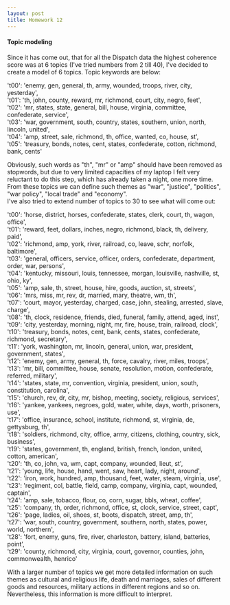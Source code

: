 ```yaml
---
layout: post
title: Homework 12
---
```


#### Topic modeling

Since it has come out, that for all the Dispatch data the highest coherence score was at 6 topics (I've tried numbers from 2 till 40), I've decided to create a model of 6 topics. Topic keywords are below:

   't00': 'enemy, gen, general, th, army, wounded, troops, river, city, yesterday',  
   't01': 'th, john, county, reward, mr, richmond, court, city, negro, feet',  
   't02': 'mr, states, state, general, bill, house, virginia, committee, confederate, service',  
   't03': 'war, government, south, country, states, southern, union, north, lincoln, united',  
   't04': 'amp, street, sale, richmond, th, office, wanted, co, house, st',  
   't05': 'treasury, bonds, notes, cent, states, confederate, cotton, richmond, bank, cents'    

Obviously, such words as "th", "mr" or "amp" should have been removed as stopwords, but due to very limited capacities of my laptop I felt very reluctant to do this step, which has already taken a night, one more time. From these topics we can define such themes as "war", "justice", "politics", "war policy", "local trade" and "economy".  
I've also tried to extend number of topics to 30 to see what will come out:  

  't00': 'horse, district, horses, confederate, states, clerk, court, th, wagon, office',  
  't01': 'reward, feet, dollars, inches, negro, richmond, black, th, delivery, paid',  
  't02': 'richmond, amp, york, river, railroad, co, leave, schr, norfolk, baltimore',  
  't03': 'general, officers, service, officer, orders, confederate, department, order, war, persons',  
  't04': 'kentucky, missouri, louis, tennessee, morgan, louisville, nashville, st, ohio, ky',  
  't05': 'amp, sale, th, street, house, hire, goods, auction, st, streets',  
  't06': 'mrs, miss, mr, rev, dr, married, mary, theatre, wm, th',  
  't07': 'court, mayor, yesterday, charged, case, john, stealing, arrested, slave, charge',  
  't08': 'th, clock, residence, friends, died, funeral, family, attend, aged, inst',  
  't09': 'city, yesterday, morning, night, mr, fire, house, train, railroad, clock',  
  't10': 'treasury, bonds, notes, cent, bank, cents, states, confederate, richmond, secretary',  
  't11': 'york, washington, mr, lincoln, general, union, war, president, government, states',  
  't12': 'enemy, gen, army, general, th, force, cavalry, river, miles, troops',  
  't13': 'mr, bill, committee, house, senate, resolution, motion, confederate, referred, military',  
  't14': 'states, state, mr, convention, virginia, president, union, south, constitution, carolina',  
  't15': 'church, rev, dr, city, mr, bishop, meeting, society, religious, services',  
  't16': 'yankee, yankees, negroes, gold, water, white, days, worth, prisoners, use',  
  't17': 'office, insurance, school, institute, richmond, st, virginia, de, gettysburg, th',  
  't18': 'soldiers, richmond, city, office, army, citizens, clothing, country, sick, business',  
  't19': 'states, government, th, england, british, french, london, united, cotton, american',  
  't20': 'th, co, john, va, wm, capt, company, wounded, lieut, st',  
  't21': 'young, life, house, hand, went, saw, heart, lady, night, around',  
  't22': 'iron, work, hundred, amp, thousand, feet, water, steam, virginia, use',  
  't23': 'regiment, col, battle, field, camp, company, virginia, capt, wounded, captain',  
  't24': 'amp, sale, tobacco, flour, co, corn, sugar, bbls, wheat, coffee',  
  't25': 'company, th, order, richmond, office, st, clock, service, street, capt',  
  't26': 'page, ladies, oil, shoes, st, boots, dispatch, street, amp, th',  
  't27': 'war, south, country, government, southern, north, states, power, world, northern',  
  't28': 'fort, enemy, guns, fire, river, charleston, battery, island, batteries, point',  
  't29': 'county, richmond, city, virginia, court, governor, counties, john, commonwealth, henrico'  

With a larger number of topics we get more detailed information on such themes as cultural and religious life, death and marriages, sales of different goods and resources, military actions in different regions and so on. Nevertheless, this information is more difficult to interpret.        
